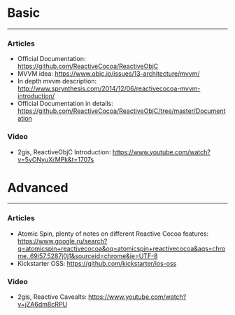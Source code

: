 # Basic
---
### Articles
* Official Documentation: https://github.com/ReactiveCocoa/ReactiveObjC
* MVVM idea: https://www.objc.io/issues/13-architecture/mvvm/
* In depth mvvm description: http://www.sprynthesis.com/2014/12/06/reactivecocoa-mvvm-introduction/
* Official Documentation in details: https://github.com/ReactiveCocoa/ReactiveObjC/tree/master/Documentation

### Video
* 2gis, ReactiveObjC Introduction: https://www.youtube.com/watch?v=5yONyuXrMPk&t=1707s

# Advanced
---
### Articles
* Atomic Spin, plenty of notes on different Reactive Cocoa features: https://www.google.ru/search?q=atomicspin+reactivecocoa&oq=atomicspin+reactivecocoa&aqs=chrome..69i57.5287j0j1&sourceid=chrome&ie=UTF-8
* Kickstarter OSS: https://github.com/kickstarter/ios-oss

### Video
* 2gis, Reactive Cavealts: https://www.youtube.com/watch?v=jZA6dm8cRPU
